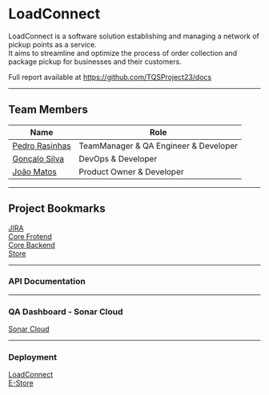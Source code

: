 # LoadConnect

LoadConnect is a software solution establishing and managing a network of pickup points as a service.   
It aims to streamline and optimize the process of order collection and package pickup for businesses and their customers. 


Full report available at https://github.com/TQSProject23/docs

----

## Team Members

| Name  | Role         |
|-------|--------------|
| [Pedro Rasinhas](https://github.com/r4sinhas) | TeamManager & QA Engineer & Developer |
| [Gonçalo Silva](https://github.com/GoncaloSilva25) | DevOps & Developer | 
| [João Matos](https://github.com/JoaoMat10) | Product Owner & Developer | 
----
## Project Bookmarks
[JIRA](https://tqsproject23.atlassian.net/jira/software/projects/TP/boards/1)  
[Core Frotend](https://github.com/TQSProject23/core_frontend)  
[Core Backend](https://github.com/TQSProject23/core_backend)  
[Store](https://github.com/TQSProject23/store_moreorless)  

----

### API Documentation

----

### QA Dashboard - Sonar Cloud
[Sonar Cloud](https://sonarcloud.io/project/overview?id=TQSProject23_core_backend)  

-----

### Deployment

[LoadConnect](https://loadconnect-ad7d6.web.app/)    
[E-Store](https://bytewave-baad0.web.app/)

